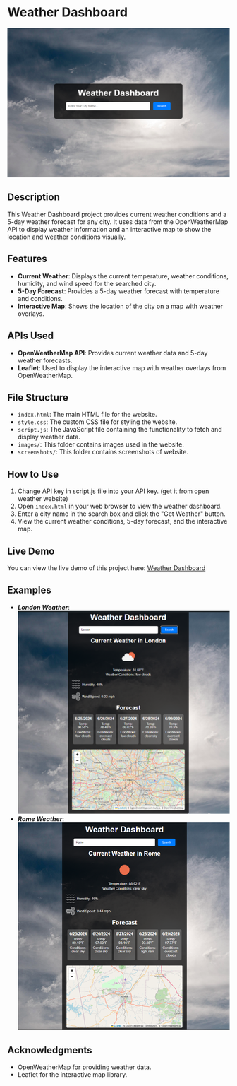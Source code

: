 # Weather Dashboard

![Weather Dashboard](screenshots/weather.png)

## Description
This Weather Dashboard project provides current weather conditions and a 5-day weather forecast for any city. It uses data from the OpenWeatherMap API to display weather information and an interactive map to show the location and weather conditions visually.

## Features
- **Current Weather**: Displays the current temperature, weather conditions, humidity, and wind speed for the searched city.
- **5-Day Forecast**: Provides a 5-day weather forecast with temperature and conditions.
- **Interactive Map**: Shows the location of the city on a map with weather overlays.

## APIs Used
- **OpenWeatherMap API**: Provides current weather data and 5-day weather forecasts.
- **Leaflet**: Used to display the interactive map with weather overlays from OpenWeatherMap.

## File Structure
- `index.html`: The main HTML file for the website.
- `style.css`: The custom CSS file for styling the website.
- `script.js`: The JavaScript file containing the functionality to fetch and display weather data.
- `images/`: This folder contains images used in the website.
- `screenshots/`: This folder contains screenshots of website.

## How to Use
1. Change API key in script.js file into your API key. (get it from open weather website)
2. Open `index.html` in your web browser to view the weather dashboard.
3. Enter a city name in the search box and click the "Get Weather" button.
4. View the current weather conditions, 5-day forecast, and the interactive map.

## Live Demo
You can view the live demo of this project here: [Weather Dashboard](https://yassenali.github.io/Weather-Dashboard/)

## Examples
- ***London Weather***:
  ![Weather of London](screenshots/weatherOfLondon.png)
- ***Rome Weather***:
  ![Weather of Rome](screenshots/weatherOfRome.png)

## Acknowledgments
- OpenWeatherMap for providing weather data.
- Leaflet for the interactive map library.
